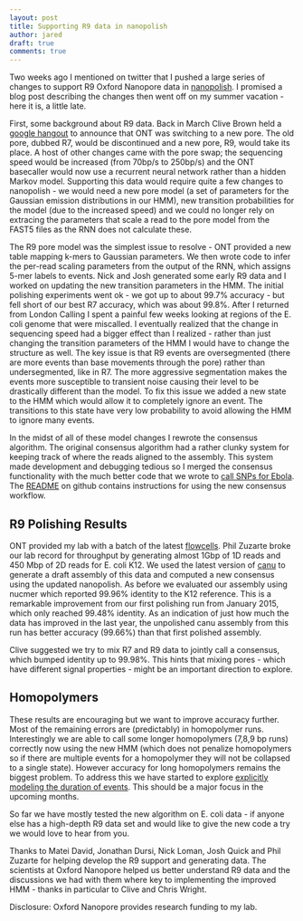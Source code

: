 ```yaml
---
layout: post
title: Supporting R9 data in nanopolish
author: jared
draft: true
comments: true
---
```


Two weeks ago I mentioned on twitter that I pushed a large series of changes to support R9 Oxford Nanopore data in [nanopolish](https://github.com/jts/nanopolish). I promised a blog post describing the changes then went off on my summer vacation - here it is, a little late.

First, some background about R9 data. Back in March Clive Brown held a [google hangout](https://github.com/lmmx/talk-transcripts/blob/master/Nanopore/NoThanksIveAlreadyGotOne.md) to announce that ONT was switching to a new pore. The old pore, dubbed R7, would be discontinued and a new pore, R9, would take its place. A host of other changes came with the pore swap; the sequencing speed would be increased (from 70bp/s to 250bp/s) and the ONT basecaller would now use a recurrent neural network rather than a hidden Markov model. Supporting this data would require quite a few changes to nanopolish - we would need a new pore model (a set of parameters for the Gaussian emission distributions in our HMM), new transition probabilities for the model (due to the increased speed) and we could no longer rely on extracing the parameters that scale a read to the pore model from the FAST5 files as the RNN does not calculate these.

The R9 pore model was the simplest issue to resolve - ONT provided a new table mapping k-mers to Gaussian parameters. We then wrote code to infer the per-read scaling parameters from the output of the RNN, which assigns 5-mer labels to events. Nick and Josh generated some early R9 data and I worked on updating the new transition parameters in the HMM. The initial polishing experiments went ok - we got up to about 99.7% accuracy - but fell short of our best R7 accuracy, which was about 99.8%. After I returned from London Calling I spent a painful few weeks looking at regions of the E. coli genome that were miscalled. I eventually realized that the change in sequencing speed had a bigger effect than I realized - rather than just changing the transition parameters of the HMM I would have to change the structure as well. The key issue is that R9 events are oversegmented (there are more events than base movements through the pore) rather than undersegmented, like in R7. The more aggressive segmentation makes the events more susceptible to transient noise causing their level to be drastically different than the model. To fix this issue we added a new state to the HMM which would allow it to completely ignore an event. The transitions to this state have very low probability to avoid allowing the HMM to ignore many events. 

In the midst of all of these model changes I rewrote the consensus algorithm. The original consensus algorithm had a rather clunky system for keeping track of where the reads aligned to the assembly. This system made development and debugging tedious so I merged the consensus functionality with the much better code that we wrote to [call SNPs for Ebola](http://simpsonlab.github.io/2016/02/03/ebola-snps/). The [README](https://github.com/jts/nanopolish#computing-a-new-consensus-sequence-for-a-draft-assembly) on github contains instructions for using the new consensus workflow.

R9 Polishing Results
--------------------

ONT provided my lab with a batch of the latest [flowcells](https://twitter.com/Clive_G_Brown/status/758952296373886976). Phil Zuzarte broke our lab record for throughput by generating almost 1Gbp of 1D reads and 450 Mbp of 2D reads for E. coli K12. We used the latest version of [canu](https://github.com/marbl/canu) to generate a draft assembly of this data and computed a new consensus using the updated nanopolish. As before we evaluated our assembly using nucmer which reported 99.96% identity to the K12 reference. This is a remarkable improvement from our first polishing run from January 2015, which only reached 99.48% identity. As an indication of just how much the data has improved in the last year, the unpolished canu assembly from this run has better accuracy (99.66%) than that first polished assembly.

Clive suggested we try to mix R7 and R9 data to jointly call a consensus, which bumped identity up to 99.98%. This hints that mixing pores - which have different signal properties - might be an important direction to explore.

Homopolymers
------------

These results are encouraging but we want to improve accuracy further. Most of the remaining errors are (predictably) in homopolymer runs. Interestingly we are able to call some longer homopolymers (7,8,9 bp runs) correctly now using the new HMM (which does not penalize homopolymers so if there are multiple events for a homopolymer they will not be collapsed to a single state). However accuracy for long homopolymers remains the biggest problem. To address this we have started to explore [explicitly modeling the duration of events](https://github.com/jts/nanopolish/blob/master/src/nanopolish_call_variants.cpp#L463). This should be a major focus in the upcoming months.

So far we have mostly tested the new algorithm on E. coli data - if anyone else has a high-depth R9 data set and would like to give the new code a try we would love to hear from you.

Thanks to Matei David, Jonathan Dursi, Nick Loman, Josh Quick and Phil Zuzarte for helping develop the R9 support and generating data. The scientists at Oxford Nanopore helped us better understand R9 data and the discussions we had with them where key to implementing the improved HMM - thanks in particular to Clive and Chris Wright.

Disclosure: Oxford Nanopore provides research funding to my lab.
